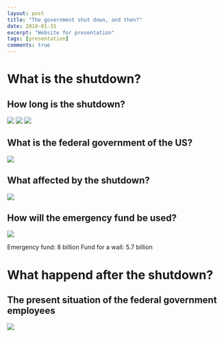 ```yaml
---
layout: post
title: "The government shut down, and then?"
date: 2019-01-31
excerpt: "Website for presentation"
tags: [presentation]
comments: true
---
```


# What is the shutdown?

## How long is the shutdown?

![]({{site.baseurl}}/features/Dec.png)
![]({{site.baseurl}}/features/Jan.png)
![]({{site.baseurl}}/features/Feb.png)

## What is the federal government of the US?

![]({{site.baseurl}}/features/system.png)

## What affected by the shutdown?

![]({{site.baseurl}}/features/shutdown.png)

## How will the emergency fund be used?

![]({{site.baseurl}}/features/fund.png)

Emergency fund: 8 billion
Fund for a wall: 5.7 billion

# What happend after the shutdown?

## The present situation of the federal government employees

![]({{site.baseurl}}/features/employees.png)

